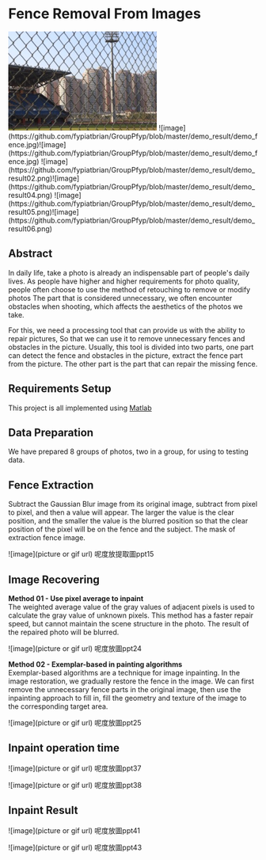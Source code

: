 # Fence Removal From Images
<img width="300" height="200" src="https://github.com/fypiatbrian/GroupPfyp/blob/master/demo_result/demo_object.jpg"/>
![image](https://github.com/fypiatbrian/GroupPfyp/blob/master/demo_result/demo_fence.jpg)![image](https://github.com/fypiatbrian/GroupPfyp/blob/master/demo_result/demo_fence.jpg)
![image](https://github.com/fypiatbrian/GroupPfyp/blob/master/demo_result/demo_result02.png)![image](https://github.com/fypiatbrian/GroupPfyp/blob/master/demo_result/demo_result04.png)
![image](https://github.com/fypiatbrian/GroupPfyp/blob/master/demo_result/demo_result05.png)![image](https://github.com/fypiatbrian/GroupPfyp/blob/master/demo_result/demo_result06.png)


## Abstract


In daily life, take a photo is already an indispensable part of people's daily lives. As people have higher and higher requirements for photo quality, people often choose to use the method of retouching to remove or modify photos The part that is considered unnecessary, we often encounter obstacles when shooting, which affects the aesthetics of the photos we take. 

For this, we need a processing tool that can provide us with the ability to repair pictures, So that we can use it to remove unnecessary fences and obstacles in the picture. Usually, this tool is divided into two parts, one part can detect the fence and obstacles in the picture, extract the fence part from the picture. The other part is the part that can repair the missing fence.

## Requirements Setup

This project is all implemented using [Matlab](https://www.mathworks.com/products/matlab.html)

## Data Preparation

We have prepared 8 groups of photos, two in a group, for using to testing data.

## Fence Extraction

Subtract the Gaussian Blur image from its original image, subtract from pixel to pixel, and then a value will appear. The larger the value is the clear position, and the smaller the value is the blurred position so that the clear position of the pixel will be on the fence and the subject.
The mask of extraction fence image.

![image](picture or gif url)
呢度放提取圖ppt15

##  Image Recovering

**Method 01 - Use pixel average to inpaint**  
The weighted average value of the gray values of adjacent pixels is used to calculate the gray value of unknown pixels. This method has a faster repair speed, but cannot maintain the scene structure in the photo. The result of the repaired photo will be blurred.

![image](picture or gif url)
呢度放圖ppt24


**Method 02 - Exemplar-based in painting algorithms**  
Exemplar-based algorithms are a technique for image inpainting. In the image restoration, we gradually restore the fence in the image. We can first remove the unnecessary fence parts in the original image, then use the inpainting approach to fill in, fill the geometry and texture of the image to the corresponding target area.

![image](picture or gif url)
呢度放圖ppt25

## Inpaint operation time

![image](picture or gif url)
呢度放圖ppt37

![image](picture or gif url)
呢度放圖ppt38

## Inpaint Result

![image](picture or gif url)
呢度放圖ppt41

![image](picture or gif url)
呢度放圖ppt43
